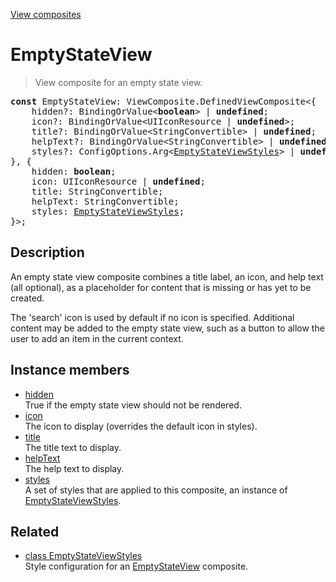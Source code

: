 [View composites](../index.md)

# EmptyStateView

> View composite for an empty state view.

<pre class="docgen_signature"><b>const</b> EmptyStateView: ViewComposite.DefinedViewComposite&lt;{<br>    hidden?: BindingOrValue&lt;<b>boolean</b>&gt; | <b>undefined</b>;<br>    icon?: BindingOrValue&lt;UIIconResource | <b>undefined</b>&gt;;<br>    title?: BindingOrValue&lt;StringConvertible&gt; | <b>undefined</b>;<br>    helpText?: BindingOrValue&lt;StringConvertible&gt; | <b>undefined</b>;<br>    styles?: ConfigOptions.Arg&lt;<a href="EmptyStateViewStyles.md">EmptyStateViewStyles</a>&gt; | <b>undefined</b>;<br>}, {<br>    hidden: <b>boolean</b>;<br>    icon: UIIconResource | <b>undefined</b>;<br>    title: StringConvertible;<br>    helpText: StringConvertible;<br>    styles: <a href="EmptyStateViewStyles.md">EmptyStateViewStyles</a>;<br>}&gt;;</pre>

## Description

An empty state view composite combines a title label, an icon, and help text (all optional), as a placeholder for content that is missing or has yet to be created.

The 'search' icon is used by default if no icon is specified. Additional content may be added to the empty state view, such as a button to allow the user to add an item in the current context.

## Instance members

- [<!--{ref:property}-->hidden](EmptyStateView_hidden.md) \
    True if the empty state view should not be rendered.
- [<!--{ref:property}-->icon](EmptyStateView_icon.md) \
    The icon to display (overrides the default icon in styles).
- [<!--{ref:property}-->title](EmptyStateView_title.md) \
    The title text to display.
- [<!--{ref:property}-->helpText](EmptyStateView_helpText.md) \
    The help text to display.
- [<!--{ref:property}-->styles](EmptyStateView_styles.md) \
    A set of styles that are applied to this composite, an instance of [EmptyStateViewStyles](EmptyStateViewStyles.md).

## Related

- [<!--{ref:class}-->class EmptyStateViewStyles](EmptyStateViewStyles.md) \
    Style configuration for an [EmptyStateView](EmptyStateView.md) composite.